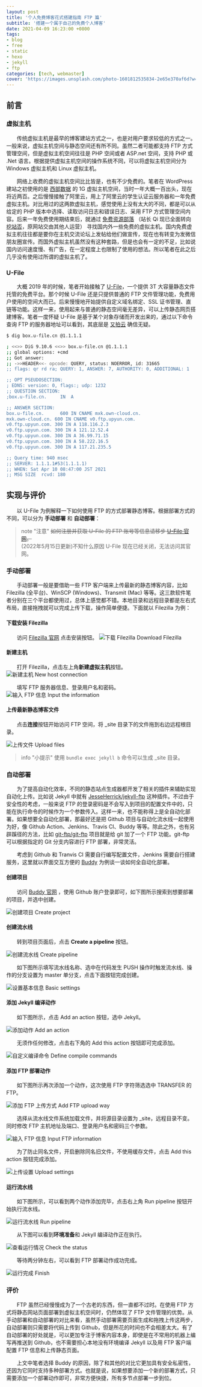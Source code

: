 ```yaml
---
layout: post
title: '个人免费博客花式搭建指南 FTP 篇'
subtitle: '搭建一个属于自己的免费个人博客'
date: 2021-04-09 16:23:00 +0800
tags: 
- blog
- free
- static
- hexo
- jekyll
- ftp
categories: [tech, webmaster]
cover: 'https://images.unsplash.com/photo-1601812535834-2e65e370af6d?w=1600&q=900'
---
```


## 前言

### 虚拟主机

&emsp;&emsp;传统虚拟主机是最早的博客建站方式之一，也是对用户要求较低的方式之一。一般来说，虚拟主机空间与静态空间还有所不同。虽然二者可能都支持 FTP 方式管理空间，但是虚拟主机空间往往是 PHP 空间或者 ASP.net 空间，支持 PHP 或 .Net 语言。根据提供虚拟主机空间的操作系统不同，可以将虚拟主机空间分为 Windows 虚拟主机和 Linux 虚拟主机。

&emsp;&emsp;网络上收费的虚拟主机空间比比皆是，也有不少免费的。笔者在 WordPress 建站之初使用的是 [西部数据](https://west.cn) 的 1G 虚拟主机空间，当时一年大概一百出头，现在将近两百。之后慢慢接触了阿里云，用上了阿里云的学生认证云服务器和一年免费虚拟主机。对比用过的这两款虚拟主机，感觉使用上没有太大的不同，都是可以从给定的 PHP 版本中选择、读取访问日志和错误日志、采用 FTP 方式管理空间内容。后来一年免费使用期结束后，就通过 [免费资源部落](https://www.freehao123.com/) （站长 Qi 现已全面转向 [挖站否](https://wzfou.com)，原网站交由其他人运营） 寻找国内外一些免费的虚拟主机。国内免费虚拟主机往往都是要你在主机交流论坛上发帖给他们做宣传，现在也有转变为发微信朋友圈宣传。而国外虚拟主机虽然没有这种套路，但是也会有一定的不足，比如说国内访问速度慢、有广告，在一定程度上也限制了使用的想法。所以笔者在此之后几乎没有使用过所谓的虚拟主机了。

### U-File

&emsp;&emsp;大概 2019 年的时候，笔者开始接触了 [U-File](https://u-file.cn)，一个提供 3T 大容量静态文件托管的免费平台。那个时候 U-File 还是只提供普通的 FTP 文件管理功能，免费用户使用的空间大而已。后来慢慢地开始提供自定义域名绑定、SSL 证书管理、直链等功能。这样一来，使用起来与普通的静态空间毫无差异，可以上传静态网页搭建博客。笔者一度怀疑 U-File 是基于某个对象存储而开发出来的，通过以下命令查询 FTP 的服务器地址可以看到，其底层是 [又拍云](https://upyun.com) 确信无疑。

```bash
$ dig box.u-file.cn @1.1.1.1

; <<>> DiG 9.10.6 <<>> box.u-file.cn @1.1.1.1
;; global options: +cmd
;; Got answer:
;; ->>HEADER<<- opcode: QUERY, status: NOERROR, id: 31665
;; flags: qr rd ra; QUERY: 1, ANSWER: 7, AUTHORITY: 0, ADDITIONAL: 1

;; OPT PSEUDOSECTION:
; EDNS: version: 0, flags:; udp: 1232
;; QUESTION SECTION:
;box.u-file.cn.     IN  A

;; ANSWER SECTION:
box.u-file.cn.      600 IN CNAME mxk.own-cloud.cn.
mxk.own-cloud.cn. 600 IN CNAME v0.ftp.upyun.com.
v0.ftp.upyun.com. 300 IN A 118.116.2.3
v0.ftp.upyun.com. 300 IN A 121.12.52.4
v0.ftp.upyun.com. 300 IN A 36.99.71.15
v0.ftp.upyun.com. 300 IN A 58.222.16.5
v0.ftp.upyun.com. 300 IN A 117.21.235.5

;; Query time: 940 msec
;; SERVER: 1.1.1.1#53(1.1.1.1)
;; WHEN: Sat Apr 10 08:47:00 JST 2021
;; MSG SIZE  rcvd: 180
```

## 实现与评价

&emsp;&emsp;以 U-File 为例解释一下如何使用 FTP 的方式部署静态博客。根据部署方式的不同，可以分为 **手动部署** 和 **自动部署**：

> note "注意"
> ~~如何注册并获取 U-File 的 FTP 账号等信息请移步 [U-File 官网](https://u-file.cn)。~~  
> (2022年5月15日更新)不知什么原因 U-File 现在已经关闭，无法访问其官网。

### 手动部署

&emsp;&emsp;手动部署一般是要借助一些 FTP 客户端来上传最新的静态博客内容，比如 Filezilla (全平台)、WinSCP (Windows)、Transmit (Mac) 等等。这三款软件笔者分别在三个平台都使用过，总体上感觉都不错。本地目录和远程目录都是左右式布局，直接拖拽就可以完成上传下载，操作简单便捷。下面就以 Filezilla 为例：

#### 下载安装 Filezilla

&emsp;&emsp;访问 [Filezilla 官网](https://filezilla-project.org/) 点击安装按钮。
![下载 Filezilla Download Filezilla](https://i.lisz.top/blog/UDbqKm.webp)

#### 新建主机

&emsp;&emsp;打开 Filezilla，点击左上角**新建虚拟主机**按钮。
![新建主机 New host connection](https://i.lisz.top/blog/qPR1Lg.webp)

&emsp;&emsp;填写 FTP 服务器信息、登录用户名和密码。
![输入 FTP 信息 Input the information](https://i.lisz.top/blog/2IBv6o.webp)

#### 上传最新静态博客文件

&emsp;&emsp;点击**连接**按钮开始访问 FTP 空间，将 _site 目录下的文件拖到右边远程根目录。

![上传文件 Upload files](https://i.lisz.top/blog/1HDsxR.webp)

> info "小提示"
> 使用 `bundle exec jekyll b` 命令可以生成 _site 目录。

### 自动部署

&emsp;&emsp;为了提高自动化效率，不同的静态站点生成器都开发了相关的插件来辅助实现自动化上传。比如说 Jekyll 中就有 [JesseHerrick/jekyll-ftp](https://github.com/JesseHerrick/jekyll-ftp) 这种插件。不过由于安全性的考虑，一般来说 FTP 的登录密码是不会写入到项目的配置文件中的，只能在执行命令的时候作为一个参数传入。这样一来，也不能称得上是全自动化部署。如果想要全自动化部署，那最好还是把 Github 项目与自动化流水线一起使用为好，像 Github Action、Jenkins、Travis CI、Buddy 等等。除此之外，也有另辟蹊径的方法，比如 [git-ftp/git-ftp](https://github.com/git-ftp/git-ftp) 项目就是给 git 加了一个 FTP 功能。git-ftp 可以根据指定的 Git 分支内容进行 FTP 部署，非常灵活。

&emsp;&emsp;考虑到 Github 和 Tranvis CI 需要自行编写配置文件，Jenkins 需要自行搭建服务，这里就以界面交互方便的 [Buddy](https://buddy.works) 为例谈一谈如何全自动化部署。

#### 创建项目

&emsp;&emsp;访问 [Buddy 官网](https://buddy.works) ，使用 Github 账户登录即可，如下图所示搜索到想要部署的项目，并选中创建。

![创建项目 Create project](https://i.lisz.top/blog/zERtXj.webp)

#### 创建流水线

&emsp;&emsp;转到项目页面后，点击 **Create a pipeline** 按钮。

![创建流水线 Create pipeline](https://i.lisz.top/blog/yWlC0t.webp)

&emsp;&emsp;如下图所示填写流水线名称、选中在代码发生 PUSH 操作时触发流水线、操作的分支设置为 master 单分支，点击下面按钮完成创建。

![设置基本信息 Basic settings](https://i.lisz.top/blog/W8apKH.webp)

#### 添加 Jekyll 编译动作

&emsp;&emsp;如下图所示，点击 Add an action 按钮，选中 Jekyll。

![添加动作 Add an action](https://i.lisz.top/blog/V74aZS.webp)

&emsp;&emsp;无须作任何修改，点击右下角的 Add this action 按钮即可完成添加。

![自定义编译命令 Define compile commands](https://i.lisz.top/blog/CFZBt5.webp)

#### 添加 FTP 部署动作

&emsp;&emsp;如下图所示再次添加一个动作，这次使用 FTP 字符筛选选中 TRANSFER 的 FTP。

![添加 FTP 上传方式 Add FTP upload way](https://i.lisz.top/blog/B1HEq5.webp)

&emsp;&emsp;选择从流水线文件系统加载文件，并将源目录设置为 _site，远程目录不变。同时修改 FTP 主机地址及端口、登录用户名和密码三个参数。

![输入 FTP 信息 Input FTP information](https://i.lisz.top/blog/bFdlex.webp)

&emsp;&emsp;为了防止同名文件，开启删除同名旧文件，不使用缓存文件，点击 Add this action 按钮完成添加。

![上传设置 Upload settings](https://i.lisz.top/blog/4Dmc3R.webp)

#### 运行流水线

&emsp;&emsp;如下图所示，可以看到两个动作添加完毕，点击右上角 Run pipeline 按钮开始执行流水线。

![运行流水线 Run pipeline](https://i.lisz.top/blog/5kte8s.webp)

&emsp;&emsp;从下图可以看到**环境准备**和 Jekyll 编译动作正在执行。

![查看运行情况 Check the status](https://i.lisz.top/blog/5aKADO.webp)

&emsp;&emsp;等待两分钟左右，可以看到 FTP 部署动作成功完成。

![运行完成 Finish](https://i.lisz.top/blog/R7XsVH.webp)

### 评价

&emsp;&emsp;FTP 虽然已经慢慢成为了一个古老的东西，但一直都不过时。在使用 FTP 方式将静态网站页面部署到虚拟主机空间时，仍然体现了 FTP 文件管理的优势。从手动部署和自动部署的对比来看，虽然手动部署需要页面生成和拖拽上传这两步，自动部署则只需要将代码上传到 Github，但是所花的时间也不会相差太大。有了自动部署的好处就是，可以更加专注于博客内容本身，即使是在不常用的机器上编写再推送到 Github，也不需要担心本地没有环境编译 Jekyll 以及用 FTP 客户端配置 FTP 信息和上传静态页面。

&emsp;&emsp;上文中笔者选择 Buddy 的原因，除了和其他的对比它更加具有安全私密性，还因为它同时支持多种部署方式。也就是说，如果想要添加一个新的部署方式，只需要添加一个部署动作即可，非常方便快捷，所有多节点部署一步到位。
